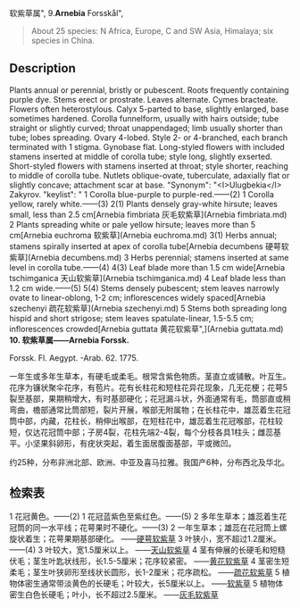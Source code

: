 软紫草属",
9.**Arnebia** Forsskål",

> About 25 species: N Africa, Europe, C and SW Asia, Himalaya; six species in China.

## Description
Plants annual or perennial, bristly or pubescent. Roots frequently containing purple dye. Stems erect or prostrate. Leaves alternate. Cymes bracteate. Flowers often heterostylous. Calyx 5-parted to base, slightly enlarged, base sometimes hardened. Corolla funnelform, usually with hairs outside; tube straight or slightly curved; throat unappendaged; limb usually shorter than tube; lobes spreading. Ovary 4-lobed. Style 2- or 4-branched, each branch terminated with 1 stigma. Gynobase flat. Long-styled flowers with included stamens inserted at middle of corolla tube; style long, slightly exserted. Short-styled flowers with stamens inserted at throat; style shorter, reaching to middle of corolla tube. Nutlets oblique-ovate, tuberculate, adaxially flat or slightly concave; attachment scar at base.
  "Synonym": "&lt;I&gt;Ulugbekia&lt;/I&gt; Zakyrov.
  "keylist": "
1 Corolla blue-purple to purple-red.——(2)
1 Corolla yellow, rarely white.——(3)
2(1) Plants densely gray-white hirsute; leaves small, less than 2.5 cm[Arnebia fimbriata 灰毛软紫草](Arnebia fimbriata.md)
2 Plants spreading white or pale yellow hirsute; leaves more than 5 cm[Arnebia euchroma 软紫草](Arnebia euchroma.md)
3(1) Herbs annual; stamens spirally inserted at apex of corolla tube[Arnebia decumbens 硬萼软紫草](Arnebia decumbens.md)
3 Herbs perennial; stamens inserted at same level in corolla tube.——(4)
4(3) Leaf blade more than 1.5 cm wide[Arnebia tschimganica 天山软紫草](Arnebia tschimganica.md)
4 Leaf blade less than 1.2 cm wide.——(5)
5(4) Stems densely pubescent; stem leaves narrowly ovate to linear-oblong, 1-2 cm; inflorescences widely spaced[Arnebia szechenyi 疏花软紫草](Arnebia szechenyi.md)
5 Stems both spreading long hispid and short strigose; stem leaves spatulate-linear, 1.5-5.5 cm; inflorescences crowded[Arnebia guttata 黄花软紫草",](Arnebia guttata.md)
**10. 软紫草属——Arnebia Forssk.**

Forssk. Fl. Aegypt. -Arab. 62. 1775.

一年生或多年生草本，有硬毛或柔毛。根常含紫色物质。茎直立或铺散。叶互生。花序为镰状聚伞花序，有苞片。花有长柱花和短柱花异花现象，几无花梗；花萼5裂至基部，果期稍增大，有时基部硬化；花冠漏斗状，外面通常有毛，筒部直或稍弯曲，檐部通常比筒部短，裂片开展，喉部无附属物；在长柱花中，雄蕊着生花冠筒中部，内藏，花柱长，稍伸出喉部，在短柱花中，雄蕊着生花冠喉部，花柱较短，仅达花冠筒中部；子房4裂，花柱先端2-4裂，每个分枝各具1柱头；雌蕊基平。小坚果斜卵形，有疣状突起，着生面居腹面基部，平或微凹。

约25种，分布非洲北部、欧洲、中亚及喜马拉雅。我国产6种，分布西北及华北。

## 检索表

1 花冠黄色。——(2)
1 花冠蓝紫色至紫红色。——(5)
2 多年生草本；雄蕊着生花冠筒的同一水平线；花萼果时不硬化。——(3)
2 一年生草本；雄蕊在花冠筒上螺旋状着生；花萼果期基部硬化。 ——[硬萼软紫草](Arnebia%20decumbens.md)
3 叶狭小，宽不超过1.2厘米。——(4)
3 叶较大，宽1.5厘米以上。 ——[天山软紫草](Arnebia%20tschimganica.md)
4 茎有伸展的长硬毛和短糙伏毛；茎生叶匙状线形，长1.5-5厘米；花序较紧密。 ——[黄花软紫草](Arnebia%20guttata.md)
4 茎密生短柔毛；茎生叶狭卵形至线状长圆形，长1-2厘米；花序疏松。 ——[疏花软紫草](Arnebia%20szechenyi.md)
5 植物体密生通常带淡黄色的长硬毛；叶较大，长5厘米以上。 ——[软紫草](Arnebia%20euchroma.md)
5 植物体密生白色长硬毛；叶小，长不超过2.5厘米。 ——[灰毛软紫草](Arnebia%20fimbriata.md)
